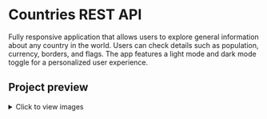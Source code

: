 # Countries REST API

Fully responsive application that allows users to explore general information about any country in the world. Users can check details such as population, currency, borders, and flags. The app features a light mode and dark mode toggle for a personalized user experience.

## Project preview

<details>
  <summary>Click to view images</summary>

### Mobile version

![alt text](/public/overviewImages/mobile1.png)
![alt text](/public/overviewImages/mobile2.png)
![alt text](/public/overviewImages/mobile3.png)
![alt text](/public/overviewImages/mobile4.png)
![alt text](/public/overviewImages/mobile5.png)

### Desktop version

![alt text](/public/overviewImages/desktop1.png)
![alt text](/public/overviewImages/desktop2.png)
![alt text](/public/overviewImages/desktop3.png)

</details>
